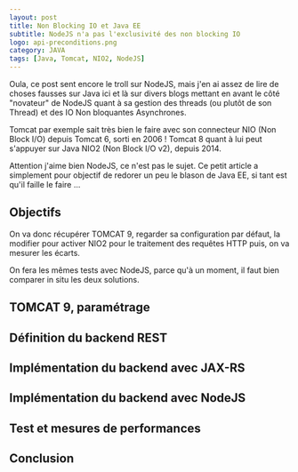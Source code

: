 ```yaml
---
layout: post
title: Non Blocking IO et Java EE
subtitle: NodeJS n'a pas l'exclusivité des non blocking IO
logo: api-preconditions.png
category: JAVA
tags: [Java, Tomcat, NIO2, NodeJS]
---
```


<div class="intro" markdown='1'>
Oula, ce post sent encore le troll sur NodeJS, mais j'en ai assez de lire de choses fausses sur Java ici et là 
sur divers blogs mettant en avant le côté "novateur" de NodeJS quant à sa gestion des threads (ou plutôt de son Thread)
et des IO Non bloquantes Asynchrones.

Tomcat par exemple sait très bien le faire avec son connecteur NIO (Non Block I/O) depuis Tomcat 6, sorti en 2006 !
Tomcat 8 quant à lui peut s'appuyer sur Java NIO2 (Non Block I/O v2), depuis 2014.

Attention j'aime bien NodeJS, ce n'est pas le sujet.
Ce petit article a simplement pour objectif de redorer un peu le blason de Java EE, si tant est qu'il faille le faire ...

</div>
<!--excerpt-->


## Objectifs

On va donc récupérer TOMCAT 9, regarder sa configuration par défaut, la modifier pour activer NIO2 pour le traitement
des requêtes HTTP puis, on va mesurer les écarts.

On fera les mêmes tests avec NodeJS, parce qu'à un moment, il faut bien comparer in situ les deux solutions.

## TOMCAT 9, paramétrage

## Définition du backend REST

## Implémentation du backend avec JAX-RS

## Implémentation du backend avec NodeJS

## Test et mesures de performances

## Conclusion


